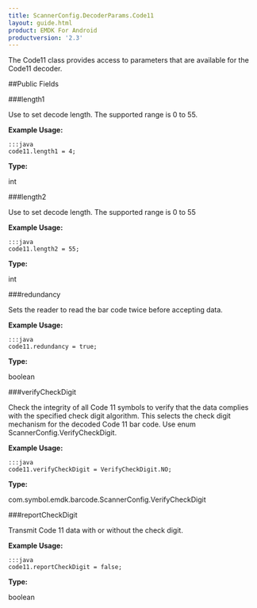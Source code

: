 ```yaml
---
title: ScannerConfig.DecoderParams.Code11
layout: guide.html
product: EMDK For Android
productversion: '2.3'
---
```


The Code11 class provides access to parameters that are available for
 the Code11 decoder.

##Public Fields

###length1

Use to set decode length. The supported range is 0 to 55.

 

**Example Usage:**
	
	:::java	
	code11.length1 = 4;


**Type:**

int

###length2

Use to set decode length. The supported range is 0 to 55

 

**Example Usage:**
	
	:::java	
	code11.length2 = 55;


**Type:**

int

###redundancy

Sets the reader to read the bar code twice before accepting data.

 

**Example Usage:**
	
	:::java	
	code11.redundancy = true;


**Type:**

boolean

###verifyCheckDigit

Check the integrity of all Code 11 symbols to verify that the
 data complies with the specified check digit algorithm. This
 selects the check digit mechanism for the decoded Code 11 bar
 code. Use enum  ScannerConfig.VerifyCheckDigit.

 

**Example Usage:**
	
	:::java	
	code11.verifyCheckDigit = VerifyCheckDigit.NO;


**Type:**

com.symbol.emdk.barcode.ScannerConfig.VerifyCheckDigit

###reportCheckDigit

Transmit Code 11 data with or without the check digit.

 

**Example Usage:**
	
	:::java	
	code11.reportCheckDigit = false;


**Type:**

boolean













